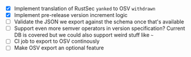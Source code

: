  - [x] Implement translation of RustSec `yanked` to OSV `withdrawn`
 - [x] Implement pre-release version increment logic
 - [ ] Validate the JSON we export against the schema once that's available
 - [ ] Support even more semver operators in version specification? Current DB is covered but we could also support weird stuff like `~`
 - [ ] CI job to export to OSV continously
 - [ ] Make OSV export an optional feature
